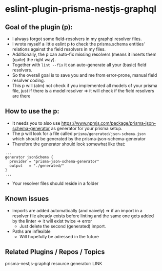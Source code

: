 # eslint-plugin-prisma-nestjs-graphql

## Goal of the plugin (p):

- I always forgot some field-resolvers in my graphql resolver files.
- I wrote myself a little eslint p to check the prisma.schema entities' relations against the field resolvers in my files.
- Additionally, the p can auto-fix missing resolvers (means it inserts them (quite) the right way).
- Together with `lint --fix` it can auto-generate all your (basic) field resolvers.
- So the overall goal is to save you and me from error-prone, manual field resolver coding.
- This p will (atm) not check if you implemented all models of your prisma file, just if there is a model resolver => it will check if the field resolvers are there

## How to use the p:

- It needs you to also use https://www.npmjs.com/package/prisma-json-schema-generator as generator for your prisma setup.
- The p will look for a file called `prisma/generated/json-schema.json` which should be generated by the prisma-json-schema-generator
- Therefore the generator should look somewhat like that:

```
...
generator jsonSchema {
  provider = "prisma-json-schema-generator"
  output   = "./generated/"
}
...
```

- Your resolver files should reside in a folder

## Known issues

- Imports are added automatically (and naively) => if an import in a resolver file already exists before linting and the same one gets added by the linter => it will exist twice => error
  - Just delete the second (generated) import.
- Paths are inflexible
  - Will hopefully be adressed in the future

## Related Plugins / Repos / Topics

prisma-nestjs-graphql resource generator: LINK
